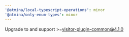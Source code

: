 ```yaml
---
'@atmina/local-typescript-operations': minor
'@atmina/only-enum-types': minor
---
```


Upgrade to and support >=visitor-plugin-common@4.1.0
